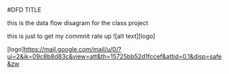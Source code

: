 #DFD TITLE

this is the data flow disagram for the class project


this is just to get my commnit rate up
![alt text][logo]

[logo]https://mail.google.com/mail/u/0/?ui=2&ik=09c8b8d83c&view=att&th=15725bb52d1fccef&attid=0.1&disp=safe&zw

